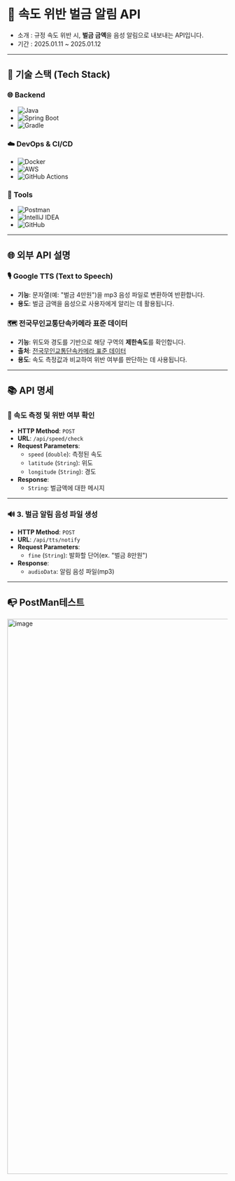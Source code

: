 
# 📢 속도 위반 벌금 알림 API
* 소개 : 규정 속도 위반 시, **벌금 금액**을 음성 알림으로 내보내는 API입니다.
* 기간 : 2025.01.11 ~ 2025.01.12

---

## 🚀 기술 스택 (Tech Stack)

### 🌐 Backend
- ![Java](https://img.shields.io/badge/Java-17-007396?style=flat-square&logo=java&logoColor=white)
- ![Spring Boot](https://img.shields.io/badge/Spring%20Boot-3.0-6DB33F?style=flat-square&logo=springboot&logoColor=white)
- ![Gradle](https://img.shields.io/badge/Gradle-7.6-02303A?style=flat-square&logo=gradle&logoColor=white)

### ☁️ DevOps & CI/CD
- ![Docker](https://img.shields.io/badge/Docker-20.10.8-2496ED?style=flat-square&logo=docker&logoColor=white)
- ![AWS](https://img.shields.io/badge/AWS-Cloud-232F3E?style=flat-square&logo=amazonaws&logoColor=white)
- ![GitHub Actions](https://img.shields.io/badge/GitHub%20Actions-Automation-2088FF?style=flat-square&logo=githubactions&logoColor=white)

### 🔧 Tools
- ![Postman](https://img.shields.io/badge/Postman-API_Testing-FF6C37?style=flat-square&logo=postman&logoColor=white)
- ![IntelliJ IDEA](https://img.shields.io/badge/IntelliJ%20IDEA-Ultimate-000000?style=flat-square&logo=intellijidea&logoColor=white)
- ![GitHub](https://img.shields.io/badge/GitHub-Repository-181717?style=flat-square&logo=github&logoColor=white)

---

## 🌐 외부 API 설명

### 🎙️ Google TTS (Text to Speech)  

- **기능**: 문자열(예: "벌금 4만원")을 mp3 음성 파일로 변환하여 반환합니다.  
- **용도**: 벌금 금액을 음성으로 사용자에게 알리는 데 활용됩니다.
  


### 🗺️ 전국무인교통단속카메라 표준 데이터  
- **기능**: 위도와 경도를 기반으로 해당 구역의 **제한속도**를 확인합니다.  
- **출처**: [전국무인교통단속카메라 표준 데이터](https://www.data.go.kr/data/15028200/standard.do)  
- **용도**: 속도 측정값과 비교하여 위반 여부를 판단하는 데 사용됩니다.


---

## 📚 API 명세  

### 🚗 속도 측정 및 위반 여부 확인
- **HTTP Method**: `POST`  
- **URL**: `/api/speed/check`  
- **Request Parameters**:  
  - `speed` (`double`): 측정된 속도  
  - `latitude` (`String`): 위도
  - `longitude` (`String`): 경도
- **Response**:  
  - `String`: 벌금액에 대한 메시지  

---

### 🔊 3. 벌금 알림 음성 파일 생성
- **HTTP Method**: `POST`  
- **URL**: `/api/tts/notify`  
- **Request Parameters**:  
  - `fine` (`String`): 발화할 단어(ex. "벌금 8만원")
- **Response**:  
  - `audioData`: 알림 음성 파일(mp3)


---

## 📭 PostMan테스트 

<img width="1268" alt="image" src="https://github.com/user-attachments/assets/1a645a7f-6a2f-45c5-b7d6-5114252b43c5" />
